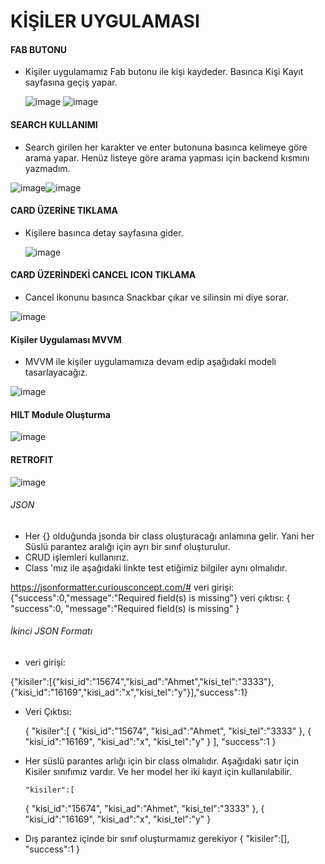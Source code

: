 # KİŞİLER UYGULAMASI

#### FAB BUTONU

* Kişiler uygulamamız Fab butonu ile kişi kaydeder. Basınca  Kişi Kayıt sayfasına geçiş yapar.
  
  ![image](https://github.com/Gorur56/Android-Bootcamp-Program-Kotlin/assets/54911292/21fb412b-ddc3-498a-ab09-04041b152d13) ![image](https://github.com/Gorur56/Android-Bootcamp-Program-Kotlin/assets/54911292/74bfde37-f2e8-4dbf-b192-f953c2ca8d15)

#### SEARCH KULLANIMI

* Search girilen her karakter ve enter butonuna basınca kelimeye göre arama yapar. Henüz listeye göre arama yapması için backend kısmını yazmadım.

![image](https://github.com/Gorur56/Android-Bootcamp-Program-Kotlin/assets/54911292/2064b825-2cde-4dd6-b209-d1f9419bdf67)![image](https://github.com/Gorur56/Android-Bootcamp-Program-Kotlin/assets/54911292/31547106-fc39-459a-a614-959959f69969)

#### CARD ÜZERİNE TIKLAMA

* Kişilere basınca detay sayfasına gider.

  ![image](https://github.com/Gorur56/Android-Bootcamp-Program-Kotlin/assets/54911292/bba348d1-c7d5-4d26-b12e-adedaed8bd00)


#### CARD ÜZERİNDEKİ CANCEL ICON TIKLAMA

* Cancel ikonunu basınca Snackbar çıkar ve silinsin mi diye sorar.

![image](https://github.com/Gorur56/Android-Bootcamp-Program-Kotlin/assets/54911292/d201504b-6eec-4efe-9e31-5205326f1fd8)

#### Kişiler Uygulaması MVVM

* MVVM ile kişiler uygulamamıza devam edip aşağıdaki modeli tasarlayacağız.

![image](https://github.com/Gorur56/Android-Bootcamp-Program-Kotlin/assets/54911292/f98fc7bf-a9ed-4805-bedf-a49d1663148c)

#### HILT Module Oluşturma

![image](https://github.com/Gorur56/Android-Bootcamp-Program-Kotlin/assets/54911292/aea78582-1bc3-47a3-8269-2769063c0176)

#### RETROFIT
![image](https://github.com/Gorur56/Android-Bootcamp-Program-Kotlin/assets/54911292/6a19225d-39bc-4143-b048-f66326de8444)

###### JSON
* Her {} olduğunda jsonda bir class oluşturacağı anlamına gelir. Yani her Süslü parantez aralığı için ayrı bir sınıf oluşturulur.
* CRUD işlemleri kullanırız.
* Class 'mız ile aşağıdaki linkte test etiğimiz bilgiler aynı olmalıdır.

 https://jsonformatter.curiousconcept.com/#
 veri girişi: {"success":0,"message":"Required field(s) is missing"}
 veri çıktısı:
 {
   "success":0,
   "message":"Required field(s) is missing"
}

###### İkinci JSON Formatı
* veri girişi:

{"kisiler":[{"kisi_id":"15674","kisi_ad":"Ahmet","kisi_tel":"3333"},
{"kisi_id":"16169","kisi_ad":"x","kisi_tel":"y"}],"success":1}

* Veri Çıktısı:

  {
    "kisiler":[
     {
          "kisi_id":"15674",
          "kisi_ad":"Ahmet",
          "kisi_tel":"3333"
      },
      {
         "kisi_id":"16169",
         "kisi_ad":"x",
         "kisi_tel":"y"
      }
   ],
   "success":1
  }

* Her süslü parantes arlığı için bir class olmalıdır. Aşağıdaki satır için Kisiler sınıfımız vardır. Ve her model her iki kayıt için kullanılabilir.

      "kisiler":[
     {
          "kisi_id":"15674",
          "kisi_ad":"Ahmet",
          "kisi_tel":"3333"
      },
      {
         "kisi_id":"16169",
         "kisi_ad":"x",
         "kisi_tel":"y"
      }

* Dış parantez içinde bir sınıf oluşturmamız gerekiyor
{
   "kisiler":[],
   "success":1
}







